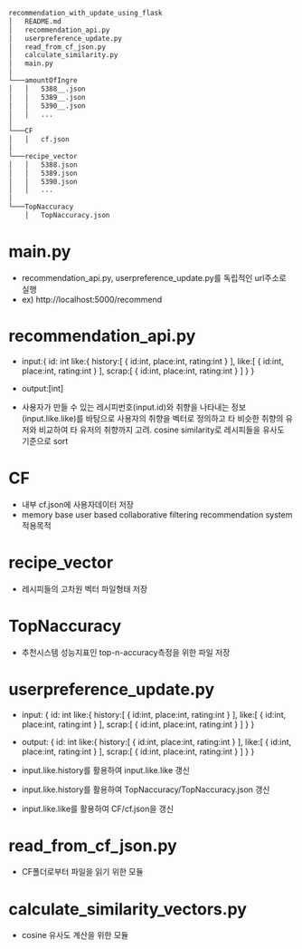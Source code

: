 ```bash
recommendation_with_update_using_flask
│   README.md
│   recommendation_api.py
│   userpreference_update.py
│   read_from_cf_json.py
│   calculate_similarity.py
│   main.py
│ 
└───amountOfIngre
│   │   5388__.json
│   │   5389__.json
│   │   5390__.json
│   │   ...
│   
└───CF
│   │   cf.json
│   
└───recipe_vector
│   │   5388.json
│   │   5389.json
│   │   5390.json
│   │   ...
│
└───TopNaccuracy
    │   TopNaccuracy.json

```
# main.py
- recommendation_api.py, userpreference_update.py를 독립적인 url주소로 실행
- ex) http://localhost:5000/recommend

# recommendation_api.py
- input:{
    id: int
    like:{
        history:[
            {
                id:int,
                place:int,
                rating:int
            }
        ],
        like:[
            {
                id:int,
                place:int,
                rating:int
            }
        ],
        scrap:[
            {
                id:int,
                place:int,
                rating:int
            }
        ]
    }
}

- output:[int]
- 사용자가 만들 수 있는 레시피번호(input.id)와 취향을 나타내는 정보(input.like.like)를 바탕으로 사용자의 취향을 벡터로 정의하고 
타 비슷한 취향의 유저와 비교하여 타 유저의 취향까지 고려. cosine similarity로 레시피들을 유사도 기준으로 sort

# CF
- 내부 cf.json에 사용자데이터 저장
- memory base user based collaborative filtering recommendation system 적용목적

# recipe_vector
- 레시피들의 고차원 벡터 파일형태 저장

# TopNaccuracy
- 추천시스템 성능지표인 top-n-accuracy측정을 위한 파일 저장


# userpreference_update.py
- input: {
    id: int
    like:{
        history:[
            {
                id:int,
                place:int,
                rating:int
            }
        ],
        like:[
            {
                id:int,
                place:int,
                rating:int
            }
        ],
        scrap:[
            {
                id:int,
                place:int,
                rating:int
            }
        ]
    }
}

- output: {
    id: int
    like:{
        history:[
            {
                id:int,
                place:int,
                rating:int
            }
        ],
        like:[
            {
                id:int,
                place:int,
                rating:int
            }
        ],
        scrap:[
            {
                id:int,
                place:int,
                rating:int
            }
        ]
    }
}
- input.like.history를 활용하여 input.like.like 갱신
- input.like.history를 활용하여 TopNaccuracy/TopNaccuracy.json 갱신
- input.like.like를 활용하여 CF/cf.json을 갱신


# read_from_cf_json.py
- CF폴더로부터 파일을 읽기 위한 모듈

# calculate_similarity_vectors.py
- cosine 유사도 계산을 위한 모듈